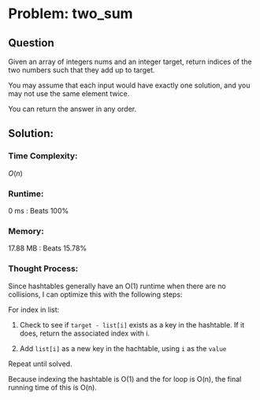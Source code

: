 # Problem: two_sum

## Question

Given an array of integers nums and an integer target, return indices of the two numbers such that they add up to target.

You may assume that each input would have exactly one solution, and you may not use the same element twice.

You can return the answer in any order.

## Solution:

### Time Complexity:

$O(n)$

### Runtime:

0 ms : Beats 100%

### Memory:

17.88 MB : Beats 15.78%

### Thought Process:

Since hashtables generally have an O(1) runtime when there are no collisions, I can optimize this with the following steps:

For index in list:

1. Check to see if `target - list[i]` exists as a key in the hashtable. If it does, return the associated index with i.

2. Add `list[i]` as a new key in the hachtable, using `i` as the `value`

Repeat until solved.

Because indexing the hashtable is O(1) and the for loop is O(n), the final running time of this is O(n).